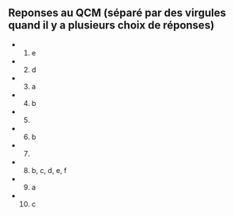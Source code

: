 ## Reponses au QCM (séparé par des virgules quand il y a plusieurs choix de réponses)

* 1. e
* 2. d
* 3. a
* 4. b
* 5.
* 6. b
* 7.
* 8. b, c, d, e, f 
* 9. a
* 10. c
